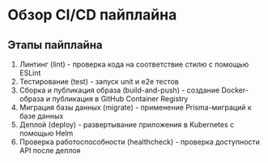 # Обзор CI/CD пайплайна
## Этапы пайплайна
1. Линтинг (lint) - проверка кода на соответствие стилю с помощью ESLint
2. Тестирование (test) - запуск unit и e2e тестов
3. Сборка и публикация образа (build-and-push) - создание Docker-образа и публикация в GitHub Container Registry
4. Миграция базы данных (migrate) - применение Prisma-миграций к базе данных
5. Деплой (deploy) - развертывание приложения в Kubernetes с помощью Helm
6. Проверка работоспособности (healthcheck) - проверка доступности API после деплоя
